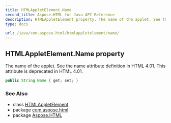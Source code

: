 ```yaml
---
title: HTMLAppletElement.Name
second_title: Aspose.HTML for Java API Reference
description: HTMLAppletElement property. The name of the applet. See the name attribute definition in HTML 4.01. This attribute is deprecated in HTML 4.01
type: docs

url: /java/com.aspose.html/htmlappletelement/name/
---
```

## HTMLAppletElement.Name property

The name of the applet. See the name attribute definition in HTML 4.01. This attribute is deprecated in HTML 4.01.

```java
public String Name { get; set; }
```

### See Also

* class [HTMLAppletElement](../)
* package [com.aspose.html](../../../com.aspose.html/)
* package [Aspose.HTML](../../../)
